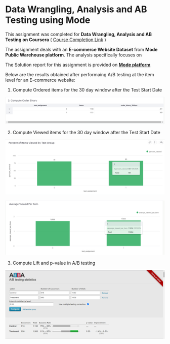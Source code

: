 # Data Wrangling, Analysis and AB Testing using Mode

This assignment was completed for **Data Wrangling, Analysis and AB Testing on Coursera**
(
    [Course Completion Link](https://www.coursera.org/account/accomplishments/verify/AMU8UU8V4BSS)
)

The assignment deals with an **E-commerce Website Dataset** from **Mode Public Warehouse platform**. The analysis specifically focuses on 

The Solution report for this assignment is provided on **[Mode platform](https://app.mode.com/moonisgr8/reports/239ecac8277a)**

Below are the results obtained after performaing A/B testing at the item level for an E-commerce website:

1. Compute Ordered items for the 30 day window after the Test Start Date

![Order binary](\Images\Order_binary.png "Order binary")

2. Compute Viewed items for the 30 day window after the Test Start Date

![Percentage Viewed Items](\Images\percent_viewed.png "Percentage Viewed Items")

![Order binary](\Images\avg_viewed_items.png "Order binary")

3. Compute Lift and p-value in A/B testing

![AB testing](\Images\ab_testing_results.png "AB testing")



